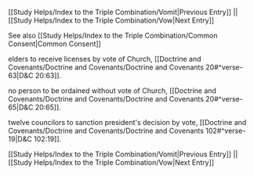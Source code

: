 [[Study Helps/Index to the Triple Combination/Vomit|Previous Entry]]  ||  [[Study Helps/Index to the Triple Combination/Vow|Next Entry]]

 See also [[Study Helps/Index to the Triple Combination/Common Consent|Common Consent]]

 elders to receive licenses by vote of Church, [[Doctrine and Covenants/Doctrine and Covenants/Doctrine and Covenants 20#^verse-63|D&C 20:63]].

 no person to be ordained without vote of Church, [[Doctrine and Covenants/Doctrine and Covenants/Doctrine and Covenants 20#^verse-65|D&C 20:65]].

 twelve councilors to sanction president's decision by vote, [[Doctrine and Covenants/Doctrine and Covenants/Doctrine and Covenants 102#^verse-19|D&C 102:19]].

[[Study Helps/Index to the Triple Combination/Vomit|Previous Entry]]  ||  [[Study Helps/Index to the Triple Combination/Vow|Next Entry]]